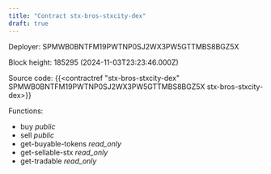 ```yaml
---
title: "Contract stx-bros-stxcity-dex"
draft: true
---
```

Deployer: SPMWB0BNTFM19PWTNP0SJ2WX3PW5GTTMBS8BGZ5X


 



Block height: 185295 (2024-11-03T23:23:46.000Z)

Source code: {{<contractref "stx-bros-stxcity-dex" SPMWB0BNTFM19PWTNP0SJ2WX3PW5GTTMBS8BGZ5X stx-bros-stxcity-dex>}}

Functions:

* buy _public_
* sell _public_
* get-buyable-tokens _read_only_
* get-sellable-stx _read_only_
* get-tradable _read_only_

